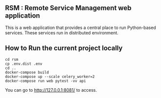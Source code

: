 ## RSM : Remote Service Management web application
This is a web application that provides a central place to run Python-based services.
These services run in distributed environment.


## How to Run the current project locally
```
cd rsm
cp .env.dist .env
cd ..
docker-compose build
docker-compose up --scale celery_worker=2
docker-compose run web pytest -vv api
```
You can go to http://127.0.0.1:8081/ to access.

